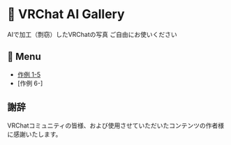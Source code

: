 # 🎨 VRChat AI Gallery

AIで加工（剽窃）したVRChatの写真
ご自由にお使いください

## 📑 Menu
- [作例 1-5](List1-5.md)
- [作例 6-]



## 謝辞

VRChatコミュニティの皆様、および使用させていただいたコンテンツの作者様に感謝いたします。
